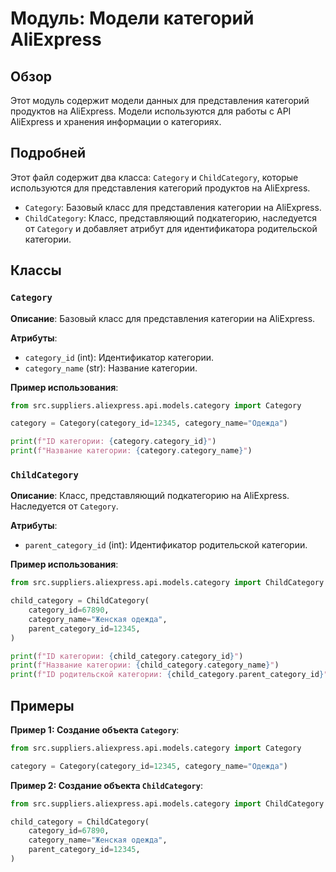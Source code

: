 # Модуль: Модели категорий AliExpress
## Обзор

Этот модуль содержит модели данных для представления категорий продуктов на AliExpress. Модели используются для работы с API AliExpress и хранения информации о категориях.

## Подробней

Этот файл содержит два класса: `Category` и `ChildCategory`, которые используются для представления категорий продуктов на AliExpress. 

* `Category`: Базовый класс для представления категории на AliExpress.
* `ChildCategory`:  Класс, представляющий подкатегорию, наследуется от `Category` и добавляет атрибут для идентификатора родительской категории.

## Классы

### `Category`

**Описание**: Базовый класс для представления категории на AliExpress.

**Атрибуты**:

- `category_id` (int): Идентификатор категории.
- `category_name` (str): Название категории.

**Пример использования**:

```python
from src.suppliers.aliexpress.api.models.category import Category

category = Category(category_id=12345, category_name="Одежда")

print(f"ID категории: {category.category_id}")
print(f"Название категории: {category.category_name}")
```

### `ChildCategory`

**Описание**: Класс, представляющий подкатегорию на AliExpress. Наследуется от `Category`.

**Атрибуты**:

- `parent_category_id` (int): Идентификатор родительской категории.

**Пример использования**:

```python
from src.suppliers.aliexpress.api.models.category import ChildCategory

child_category = ChildCategory(
    category_id=67890,
    category_name="Женская одежда",
    parent_category_id=12345,
)

print(f"ID категории: {child_category.category_id}")
print(f"Название категории: {child_category.category_name}")
print(f"ID родительской категории: {child_category.parent_category_id}")
```

## Примеры

**Пример 1: Создание объекта `Category`**:

```python
from src.suppliers.aliexpress.api.models.category import Category

category = Category(category_id=12345, category_name="Одежда")
```

**Пример 2: Создание объекта `ChildCategory`**:

```python
from src.suppliers.aliexpress.api.models.category import ChildCategory

child_category = ChildCategory(
    category_id=67890,
    category_name="Женская одежда",
    parent_category_id=12345,
)